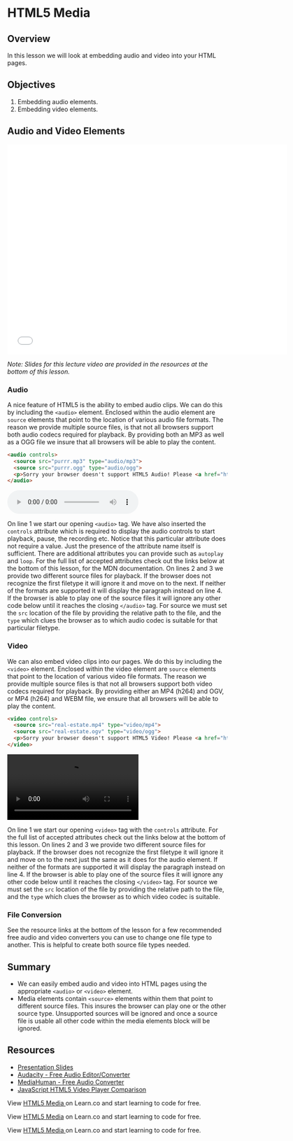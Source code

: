 # HTML5 Media

## Overview

In this lesson we will look at embedding audio and video into your HTML pages.

## Objectives

1. Embedding audio elements.
2. Embedding video elements.

## Audio and Video Elements

<iframe width="640" height="480" src="//www.youtube.com/embed/Jhz5qVW_1wo?rel=0" frameborder="0" allowfullscreen></iframe>

*Note: Slides for this lecture video are provided in the resources at the bottom of this lesson.*

### Audio

A nice feature of HTML5 is the ability to embed audio clips. We can do this by including the `<audio>` element. Enclosed within the audio element are `source` elements that point to the location of various audio file formats. The reason we provide multiple source files, is that not all browsers support both audio codecs required for playback. By providing both an MP3 as well as a OGG file we insure that all browsers will be able to play the content.

```html
<audio controls>
  <source src="purrr.mp3" type="audio/mp3">
  <source src="purrr.ogg" type="audio/ogg">
  <p>Sorry your browser doesn't support HTML5 Audio! Please <a href="http://browsehappy.com/?locale=en">upgrade your browser</a>.</p>
</audio>
```

<audio controls>
  <source src="http://ironboard-curriculum-content.s3.amazonaws.com/front-end/lab-assets/purrr.mp3" type="audio/mp3">
  <source src="http://ironboard-curriculum-content.s3.amazonaws.com/front-end/lab-assets/purrr.ogg" type="audio/ogg">
</audio>

On line 1 we start our opening `<audio>` tag. We have also inserted the `controls` attribute which is required to display the audio controls to start playback, pause, the recording etc. Notice that this particular attribute does not require a value. Just the presence of the attribute name itself is sufficient. There are additional attributes you can provide such as `autoplay` and `loop`. For the full list of accepted attributes check out the links below at the bottom of this lesson, for the MDN documentation. On lines 2 and 3 we provide two different source files for playback. If the browser does not recognize the first filetype it will ignore it and move on to the next. If neither of the formats are supported it will display the paragraph instead on line 4. If the browser is able to play one of the source files it will ignore any other code below until it reaches the closing `</audio>` tag. For source we must set the `src` location of the file by providing the relative path to the file, and the `type` which clues the browser as to which audio codec is suitable for that particular filetype.

### Video

We can also embed video clips into our pages. We do this by including the `<video>` element. Enclosed within the video element are `source` elements that point to the location of various video file formats. The reason we provide multiple source files is that not all browsers support both video codecs required for playback. By providing either an MP4 (h264) and OGV, or MP4 (h264) and WEBM file, we ensure that all browsers will be able to play the content.

```html
<video controls>
  <source src="real-estate.mp4" type="video/mp4">
  <source src="real-estate.ogv" type="video/ogg">
  <p>Sorry your browser doesn't support HTML5 Video! Please <a href="http://browsehappy.com/?locale=en">upgrade your browser</a>.</p>
</video>
```

<video controls>
  <source src="http://ironboard-curriculum-content.s3.amazonaws.com/front-end/lab-assets/real-estate.mp4" type="video/mp4">
  <source src="http://ironboard-curriculum-content.s3.amazonaws.com/front-end/lab-assets/real-estate.ogv" type="video/ogg">
</video>

On line 1 we start our opening `<video>` tag with the `controls` attribute. For the full list of accepted attributes check out the links below at the bottom of this lesson. On lines 2 and 3 we provide two different source files for playback. If the browser does not recognize the first filetype it will ignore it and move on to the next just the same as it does for the audio element. If neither of the formats are supported it will display the paragraph instead on line 4. If the browser is able to play one of the source files it will ignore any other code below until it reaches the closing `</video>` tag. For source we must set the `src` location of the file by providing the relative path to the file, and the `type` which clues the browser as to which video codec is suitable.

### File Conversion

See the resource links at the bottom of the lesson for a few recommended free audio and video converters you can use to change one file type to another. This is helpful to create both source file types needed. 

## Summary

- We can easily embed audio and video into HTML pages using the appropriate `<audio>` or `<video>` element.
- Media elements contain `<source>` elements within them that point to different source files. This insures the browser can play one or the other source type. Unsupported sources will be ignored and once a source file is usable all other code within the media elements block will be ignored.

## Resources

- [Presentation Slides](https://docs.google.com/presentation/d/1R2usO7eha-xvU6McOYjR8n2papGK-gzW_LwO4AM5NTA/edit?usp=sharing)
- [Audacity - Free Audio Editor/Converter](https://sourceforge.net/projects/audacity/)
- [MediaHuman - Free Audio Converter](http://www.mediahuman.com/audio-converter/)
- [JavaScript HTML5 Video Player Comparison](https://praegnanz.de/html5video/)

<p data-visibility='hidden'>View <a href='https://learn.co/lessons/HTML5-Media'>HTML5 Media </a> on Learn.co and start learning to code for free.</p>

<p class='util--hide'>View <a href='https://learn.co/lessons/HTML5-Media'>HTML5 Media</a> on Learn.co and start learning to code for free.</p>

<p class='util--hide'>View <a href='https://learn.co/lessons/HTML5-Media'>HTML5 Media </a> on Learn.co and start learning to code for free.</p>
